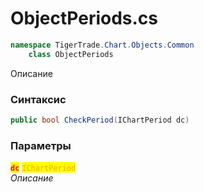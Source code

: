 
# ObjectPeriods.cs
```csharp
namespace TigerTrade.Chart.Objects.Common  
    class ObjectPeriods
```

Описание

### Синтаксис
```csharp
public bool CheckPeriod(IChartPeriod dc)
```

### Параметры  
<mark style="color:red;">**`dc`**</mark> <mark style="color:orange;">`IChartPeriod`</mark>  
 *Описание*  
  

                    
                    